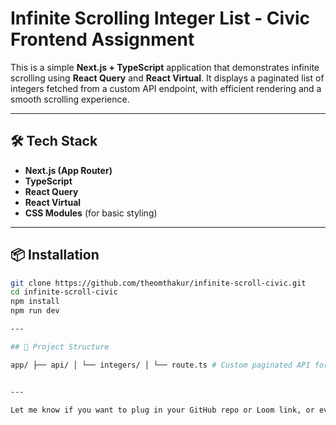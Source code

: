 # Infinite Scrolling Integer List - Civic Frontend Assignment

This is a simple **Next.js + TypeScript** application that demonstrates infinite scrolling using **React Query** and **React Virtual**. It displays a paginated list of integers fetched from a custom API endpoint, with efficient rendering and a smooth scrolling experience.

---

## 🛠 Tech Stack

- **Next.js (App Router)**
- **TypeScript**
- **React Query**
- **React Virtual**
- **CSS Modules** (for basic styling)

---

## 📦 Installation

```bash
git clone https://github.com/theomthakur/infinite-scroll-civic.git
cd infinite-scroll-civic
npm install
npm run dev

---

## 📁 Project Structure

app/ ├── api/ │ └── integers/ │ └── route.ts # Custom paginated API for integers ├── components/ │ └── InfiniteList.tsx # Core infinite list logic with React Query & Virtual ├── layout.tsx # App layout with QueryClientProvider ├── page.tsx # Home page rendering the infinite list ├── globals.css # (Optional) Global styles


---

Let me know if you want to plug in your GitHub repo or Loom link, or even generate a project screenshot to include.
